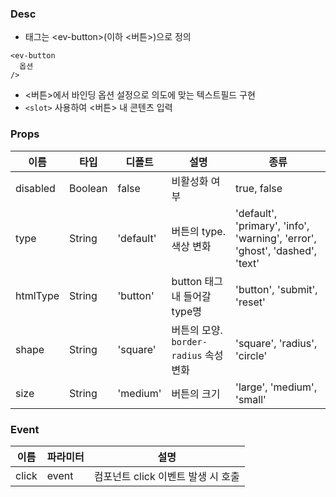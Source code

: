 ### Desc
- 태그는 &lt;ev-button&gt;(이하 <버튼>)으로 정의

```
<ev-button
  옵션
/>
```
- <버튼>에서 바인딩 옵션 설정으로 의도에 맞는 텍스트필드 구현
- `<slot>` 사용하여 <버튼> 내 콘텐츠 입력


### Props

| 이름 | 타입 | 디폴트 | 설명 | 종류 |
| --- | ---- | ----- | ---- | --- |
| disabled | Boolean | false | 비활성화 여부 | true, false |
| type | String | 'default' | 버튼의 type. 색상 변화 | 'default', 'primary', 'info', 'warning', 'error', 'ghost', 'dashed', 'text' |
| htmlType | String | 'button' | button 태그 내 들어갈 type명 | 'button', 'submit', 'reset' |
| shape | String | 'square' | 버튼의 모양. `border-radius` 속성 변화 | 'square', 'radius', 'circle' |
| size | String | 'medium' | 버튼의 크기 | 'large', 'medium', 'small' |

### Event

 | 이름 | 파라미터 | 설명 |
 | ---- | ------- | ---- |
 | click | event | 컴포넌트 click 이벤트 발생 시 호출 |
